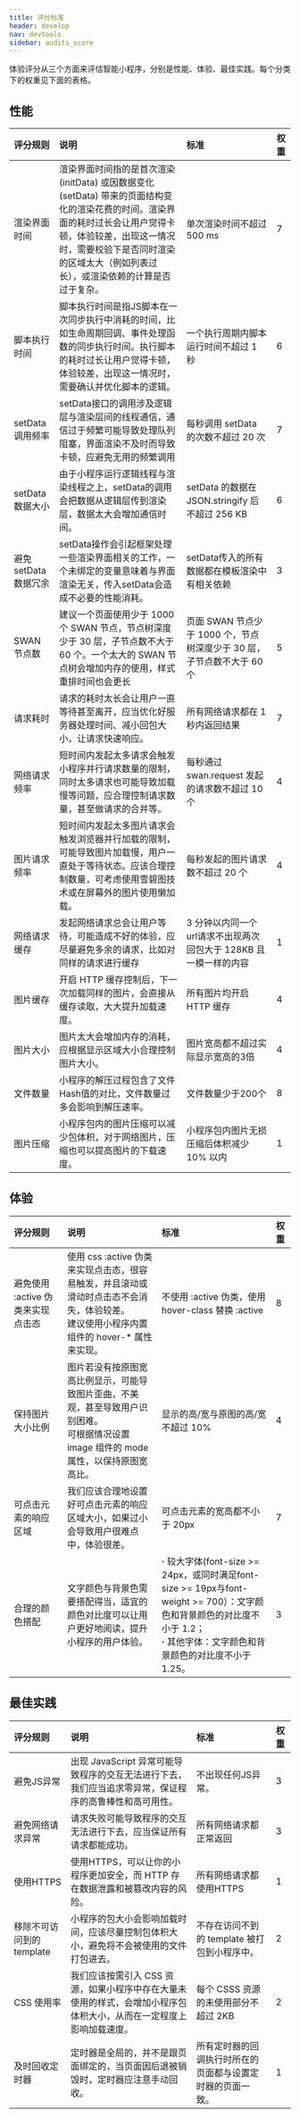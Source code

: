 ```yaml
---
title: 评分标准
header: develop
nav: devtools
sidebar: audits_score
---
```



体验评分从三个方面来评估智能小程序，分别是性能、体验、最佳实践。每个分类下的权重见下面的表格。

## 性能
 

|评分规则|说明|标准|权重|
|:----|:----|:---|:---|
|渲染界面时间|渲染界面时间指的是首次渲染 (initData) 或因数据变化 (setData) 带来的页面结构变化的渲染花费的时间。渲染界面的耗时过长会让用户觉得卡顿，体验较差，出现这一情况时，需要校验下是否同时渲染的区域太大（例如列表过长），或渲染依赖的计算是否过于复杂。|单次渲染时间不超过 500 ms  |7
|脚本执行时间|脚本执行时间是指JS脚本在一次同步执行中消耗的时间，比如生命周期回调、事件处理函数的同步执行时间。执行脚本的耗时过长让用户觉得卡顿，体验较差，出现这一情况时，需要确认并优化脚本的逻辑。|一个执行周期内脚本运行时间不超过 1 秒  |6
|setData调用频率|setData接口的调用涉及逻辑层与渲染层间的线程通信，通信过于频繁可能导致处理队列阻塞，界面渲染不及时而导致卡顿，应避免无用的频繁调用|每秒调用 setData 的次数不超过 20 次  |7
|setData数据大小|由于小程序运行逻辑线程与渲染线程之上，setData的调用会把数据从逻辑层传到渲染层，数据太大会增加通信时间。|setData 的数据在 JSON.stringify 后不超过 256 KB  |6
|避免setData数据冗余|setData操作会引起框架处理一些渲染界面相关的工作，一个未绑定的变量意味着与界面渲染无关，传入setData会造成不必要的性能消耗。|setData传入的所有数据都在模板渲染中有相关依赖  |3
|SWAN 节点数|建议一个页面使用少于 1000 个 SWAN 节点，节点树深度少于 30 层，子节点数不大于 60 个。一个太大的 SWAN 节点树会增加内存的使用，样式重排时间也会更长|页面 SWAN 节点少于 1000 个，节点树深度少于 30 层，子节点数不大于 60 个 |5 
|请求耗时|请求的耗时太长会让用户一直等待甚至离开，应当优化好服务器处理时间、减小回包大小，让请求快速响应。|所有网络请求都在 1 秒内返回结果  |7
|网络请求频率|短时间内发起太多请求会触发小程序并行请求数量的限制，同时太多请求也可能导致加载慢等问题，应合理控制请求数量，甚至做请求的合并等。|每秒通过 swan.request 发起的请求数不超过 10 个  |4
|图片请求频率|短时间内发起太多图片请求会触发浏览器并行加载的限制，可能导致图片加载慢，用户一直处于等待状态。应该合理控制数量，可考虑使用雪碧图技术或在屏幕外的图片使用懒加载。|每秒发起的图片请求数不超过 20 个  |4
|网络请求缓存|发起网络请求总会让用户等待，可能造成不好的体验，应尽量避免多余的请求，比如对同样的请求进行缓存|3 分钟以内同一个url请求不出现两次回包大于 128KB 且一模一样的内容  |1
|图片缓存|开启 HTTP 缓存控制后，下一次加载同样的图片，会直接从缓存读取，大大提升加载速度。|所有图片均开启 HTTP 缓存 |4 
|图片大小|图片太大会增加内存的消耗，应根据显示区域大小合理控制图片大小。|图片宽高都不超过实际显示宽高的3倍  |4
|文件数量|小程序的解压过程包含了文件Hash值的对比，文件数量过多会影响到解压速率。|文件数量少于200个|8|
|图片压缩|小程序包内的图片压缩可以减少包体积，对于网络图片，压缩也可以提高图片的下载速度。|小程序包内图片无损压缩后体积减少 10% 以内|1|

## 体验

<!-- 1. 开启惯性滚动
惯性滚动会使滚动比较顺畅，在安卓下默认有惯性滚动，而在 iOS 下需要额外设置 -webkit-overflow-scrolling: touch 的样式
**得分条件： css 内带有 overflow: scroll 的元素，在 iOS 下需要设置 -webkit-overflow-scrolling: touch样式 **
</div> -->

|评分规则|说明|标准|权重|
|:----|:----|:---|:---|
|避免使用 :active 伪类来实现点击态|使用 css :active 伪类来实现点击态，很容易触发，并且滚动或滑动时点击态不会消失，体验较差。<br>建议使用小程序内置组件的 hover-* 属性来实现。|不使用 :active 伪类，使用 hover-class 替换 :active|8 |
|保持图片大小比例|图片若没有按原图宽高比例显示，可能导致图片歪曲，不美观，甚至导致用户识别困难。<br>可根据情况设置 image 组件的 mode 属性，以保持原图宽高比。|显示的高/宽与原图的高/宽不超过 10%|4|
|可点击元素的响应区域|我们应该合理地设置好可点击元素的响应区域大小，如果过小会导致用户很难点中，体验很差。|可点击元素的宽高都不小于 20px|7|
|合理的颜色搭配|文字颜色与背景色需要搭配得当，适宜的颜色对比度可以让用户更好地阅读，提升小程序的用户体验。|**·** 较大字体(font-size >= 24px，或同时满足font-size >= 19px与font-weight >= 700）：文字颜色和背景颜色的对比度不小于 1.2；<br>**·** 其他字体：文字颜色和背景颜色的对比度不小于 1.25。|3|

## 最佳实践

|评分规则|说明|标准|权重|
|:----|:----|:---|:---|
|避免JS异常|出现 JavaScript 异常可能导致程序的交互无法进行下去，我们应当追求零异常，保证程序的高鲁棒性和高可用性。|不出现任何JS异常。|3|
|避免网络请求异常|请求失败可能导致程序的交互无法进行下去，应当保证所有请求都能成功。|所有网络请求都正常返回|3|
|使用HTTPS|使用HTTPS，可以让你的小程序更加安全，而 HTTP 存在数据泄露和被篡改内容的风险。|所有网络请求都使用HTTPS|1|
|移除不可访问到的 template|小程序的包大小会影响加载时间，应该尽量控制包体积大小，避免将不会被使用的文件打包进去。|不存在访问不到的 template 被打包到小程序中。|2|
|CSS 使用率|我们应该按需引入 CSS 资源，如果小程序中存在大量未使用的样式，会增加小程序包体积大小，从而在一定程度上影响加载速度。|每个 CSSS 资源的未使用部分不超过 2KB|2|
|及时回收定时器|定时器是全局的，并不是跟页面绑定的，当页面因后退被销毁时，定时器应注意手动回收。|所有定时器的回调执行时所在的页面都与设置定时器的页面一致。|1|

